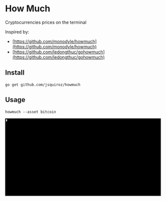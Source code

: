 # How Much

Cryptocurrencies prices on the terminal

Inspired by:

- [https://github.com/monodyle/howmuch](https://github.com/monodyle/howmuch)
- [https://github.com/ledongthuc/gohowmuch](https://github.com/ledongthuc/gohowmuch)

## Install

```shell
go get github.com/jsquiroz/howmuch
```

## Usage

```shell
howmuch --asset bitcoin
```

![howmuch](docs/resource/howmuch.gif)
